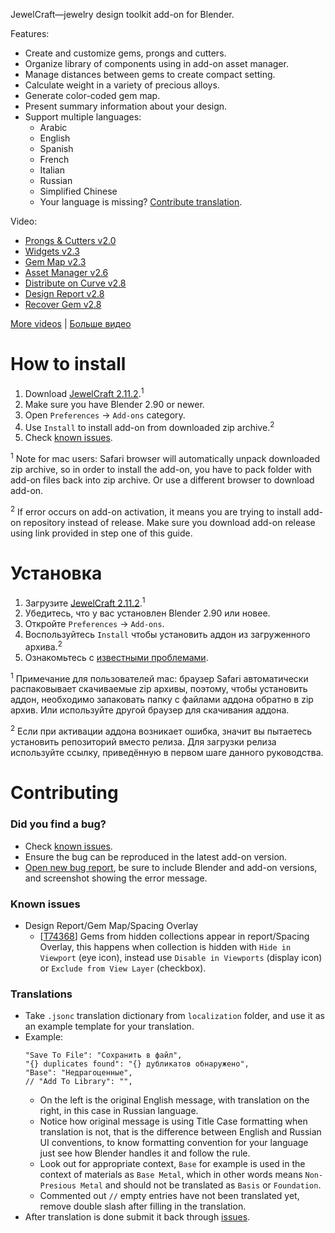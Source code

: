 JewelCraft—jewelry design toolkit add-on for Blender.

Features:

* Create and customize gems, prongs and cutters.
* Organize library of components using in add-on asset manager.
* Manage distances between gems to create compact setting.
* Calculate weight in a variety of precious alloys.
* Generate color-coded gem map.
* Present summary information about your design.
* Support multiple languages:
  * Arabic
  * English
  * Spanish
  * French
  * Italian
  * Russian
  * Simplified Chinese
  * Your language is missing? [Contribute translation](#translations).

Video:

* [Prongs & Cutters v2.0](https://youtu.be/AZlCFg8bDSg)
* [Widgets v2.3](https://youtu.be/9VN_-seau3k)
* [Gem Map v2.3](https://youtu.be/aQ__ec0BAbE)
* [Asset Manager v2.6](https://youtu.be/SYMHsImXe_c)
* [Distribute on Curve v2.8](https://youtu.be/h4-emum2orE)
* [Design Report v2.8](https://youtu.be/6UxJAw_t5R0)
* [Recover Gem v2.8](https://youtu.be/dn1XBbslgEw)

[More videos][playlist_en] | [Больше видео][playlist_ru]


How to install
==========================

1. Download [JewelCraft 2.11.2][download_latest].<sup>1</sup>
2. Make sure you have Blender 2.90 or newer.
3. Open `Preferences` → `Add-ons` category.
4. Use `Install` to install add-on from downloaded zip archive.<sup>2</sup>
5. Check [known issues](#known-issues).

<sup>1</sup> Note for mac users: Safari browser will automatically unpack downloaded zip archive, so in order to install the add-on, you have to pack folder with add-on files back into zip archive. Or use a different browser to download add-on.

<sup>2</sup> If error occurs on add-on activation, it means you are trying to install add-on repository instead of release. Make sure you download add-on release using link provided in step one of this guide.


Установка
==========================

1. Загрузите [JewelCraft 2.11.2][download_latest].<sup>1</sup>
2. Убедитесь, что у вас установлен Blender 2.90 или новее.
3. Откройте `Preferences` → `Add-ons`.
4. Воспользуйтесь `Install` чтобы установить аддон из загруженного архива.<sup>2</sup>
5. Ознакомьтесь с [известными проблемами](#known-issues).

<sup>1</sup> Примечание для пользователей mac: браузер Safari автоматически распаковывает скачиваемые zip архивы, поэтому, чтобы установить аддон, необходимо запаковать папку с файлами аддона обратно в zip архив. Или используйте другой браузер для скачивания аддона.

<sup>2</sup> Если при активации аддона возникает ошибка, значит вы пытаетесь установить репозиторий вместо релиза. Для загрузки релиза используйте ссылку, приведённую в первом шаге данного руководства.


Contributing
==========================

### Did you find a bug?

* Check [known issues](#known-issues).
* Ensure the bug can be reproduced in the latest add-on version.
* [Open new bug report][report_bug], be sure to include Blender and add-on versions, and screenshot showing the error message.

### Known issues

* Design Report/Gem Map/Spacing Overlay
  * [[T74368](https://developer.blender.org/T74368)] Gems from hidden collections appear in report/Spacing Overlay, this happens when collection is hidden with  `Hide in Viewport` (eye icon), instead use `Disable in Viewports` (display icon) or `Exclude from View Layer` (checkbox).

### Translations

* Take `.jsonc` translation dictionary from `localization` folder, and use it as an example template for your translation.
* Example:
  ```jsonc
  "Save To File": "Сохранить в файл",
  "{} duplicates found": "{} дубликатов обнаружено",
  "Base": "Недрагоценные",
  // "Add To Library": "",
  ```
  * On the left is the original English message, with translation on the right, in this case in Russian language.
  * Notice how original message is using Title Case formatting when translation is not, that is the difference between English and Russian UI conventions, to know formatting convention for your language just see how Blender handles it and follow the rule.
  * Look out for appropriate context, `Base` for example is used in the context of materials as `Base Metal`, which in other words means `Non-Presious Metal` and should not be translated as `Basis` or `Foundation`.
  * Commented out `//` empty entries have not been translated yet, remove double slash after filling in the translation.
* After translation is done submit it back through [issues][submit_translation].


[download_latest]: https://github.com/mrachinskiy/jewelcraft/releases/download/v2.11.2-blender2.90.0/jewelcraft-2_11_2.zip
[report_bug]: https://github.com/mrachinskiy/jewelcraft/issues/new?template=bug_report.md
[submit_translation]: https://github.com/mrachinskiy/jewelcraft/issues/new?labels=translation&template=contribute-translation.md
[playlist_en]: https://www.youtube.com/playlist?list=PLCoK1Ao0T01KhfestF7xCic1jf5YjXiVh
[playlist_ru]: https://www.youtube.com/playlist?list=PLCoK1Ao0T01KQ0cobvQLR2q3sYF6fH2lh
